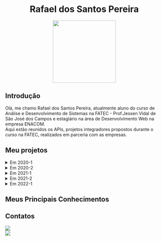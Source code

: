 <body>
  <div align="center">
    <h1>Rafael dos Santos Pereira</h1>
    <kbd><img src="https://avatars.githubusercontent.com/rafaeldossper" width="200px" height="200px"/></kbd>
    
  </div>
</body>

## Introdução

Olá, me chamo Rafael dos Santos Pereira, atualmente aluno do curso de Análise e Desenvolvimento de Sistemas na FATEC - Prof.Jessen Vidal de São José dos Campos e estagiário na área de Desenvolvimento Web na empresa ENACOM.<br> 
Aqui estão reunidos os APIs, projetos integradores propostos durante o curso na FATEC, realizados em parceria com as empresas.<br /> 


## Meu projetos

<details>
  <summary>Em 2020-1</summary>

  ## SlimSystem
  
No primeiro projeto integrador proposto foi desenvolvido um aplicativo mobile de segurança domiciliar, o qual faz o gerenciamento e controle de câmeras e alarmes para a segurança. Utilizamos a programação modular a qual enfatiza a separação da funcionalidade de um programa em módulos independentes e intercambiáveis.


### Parceiro Acadêmico  
##### FATEC - Prof. Jessen Vidal
Prof. Jean Carlos Lourenço Costa, disciplina de Programação em Microinformática. <body/>

### Tecnologias Utilizadas
Foram utilizadas as plataformas Kodular/App Inventor no desenvolvimento do aplicativo e o Firebase para o armazenamento e fornecimento de dados.

- #### Firebase
O Firebase fornece um banco de dados em tempo real e back-end como um serviço. O serviço fornece aos desenvolvedores de aplicativos uma API que permite que os dados sejam sincronizados entre clientes e armazenados na nuvem do Firebase.

 - #### Kodular/AppInventor
Plataformas usadas para desenvolvimento de aplicativos android, baseada em blocos lógicos. Foi desenvolvido toda a aplicação do projeto usando programação em blocos.
  
  
### Contribuições Pessoais
Durante o desenvolvimento desse projeto minha contribuição foi na parte do backend da aplicação, o sistema de login, chamadas telefônicas e notificações de acompanhamento de atividades foram construídas através dos blocos lógicos nas plataformas de desenvolvimento de aplicativos android.

  
### Hard Skills
Aprendi sobre a criação e utilização do banco de dados, assim como a lógica de programação, conhecimento desenvolvido na utilização dos blocos lógicos nas plataformas Kodular/AppInventor

### Soft Skills
A principal soft skill desenvolvida foi a comunicação, essencial para a minha contribuição com a equipe, levando em consideração que tivemos que migrar para o ensino EAD em circunstâncias da pandemia, precisavamos manter clareza na nossa comunicação para que pudéssemos trabalhar em equipe no desenvolvimento do projeto.

</details>  
<details>
  <summary>Em 2020-2</summary>
  
   ## Nome proj...
  
descrição do proj


### Parceiro Acadêmico  
##### FATEC - Prof. Jessen Vidal
Nomes

### Tecnologias Utilizadas

- #### Tecnologia 1
...

 - #### Tecnologia 2
...
  
### Contribuições Pessoais
...
  
### Hard Skills
...

### Soft Skills
...

  </details>
   
  <details>
  <summary>Em 2021-1</summary>
     ## Nome proj...
  
descrição do proj


### Parceiro Acadêmico  
##### FATEC - Prof. Jessen Vidal
Nomes

### Tecnologias Utilizadas

- #### Tecnologia 1
...

 - #### Tecnologia 2
...
  
### Contribuições Pessoais
...
  
### Hard Skills
...

### Soft Skills
...
  </details>
  
  <details>
  <summary>Em 2021-2</summary>
     ## Nome proj...
  
descrição do proj


### Parceiro Acadêmico  
##### FATEC - Prof. Jessen Vidal
Nomes

### Tecnologias Utilizadas

- #### Tecnologia 1
...

 - #### Tecnologia 2
...
  
### Contribuições Pessoais
...
  
### Hard Skills
...

### Soft Skills
...
  </details>
  
  <details>
  <summary>Em 2022-1</summary>
     ## Nome proj...
  
descrição do proj


### Parceiro Acadêmico  
##### FATEC - Prof. Jessen Vidal
Nomes

### Tecnologias Utilizadas

- #### Tecnologia 1
...

 - #### Tecnologia 2
...
  
### Contribuições Pessoais
...
  
### Hard Skills
...

### Soft Skills
...
  
  </details>
  
  
  
  
## Meus Principais Conhecimentos

## Contatos
<p align="justify">
  <a href="https://github.com/rafaeldossper"><img src="https://img.shields.io/badge/github-0077B5?style=for-the-badge&logo=github&logoColor=black"/></a> <br>
  <a href="https://www.linkedin.com/in/rafaeldossper/"><img src="https://img.shields.io/badge/LinkedIn-0077B5?style=for-the-badge&logo=linkedin&logoColor=white"/></a> </p>
              
             
           

  

